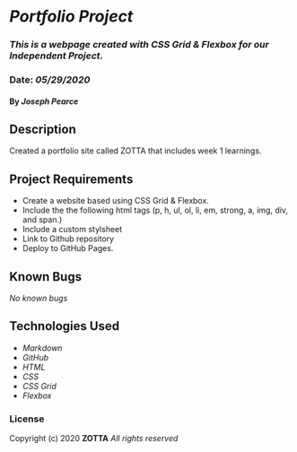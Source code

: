 # _Portfolio Project_

### _This is a webpage created with CSS Grid & Flexbox for our Independent Project._

### Date: _05/29/2020_

#### By _**Joseph Pearce**_

## Description

Created a portfolio site called ZOTTA that includes week 1 learnings.

## Project Requirements

- Create a website based using CSS Grid & Flexbox.
- Include the the following html tags (p, h, ul, ol, li, em, strong, a, img, div, and span.)
- Include a custom stylsheet
- Link to Github repository
- Deploy to GitHub Pages.

## Known Bugs

_No known bugs_

## Technologies Used

- _Markdown_
- _GitHub_
- _HTML_
- _CSS_
- _CSS Grid_
- _Flexbox_

### License

Copyright (c) 2020 **ZOTTA**
_All rights reserved_
